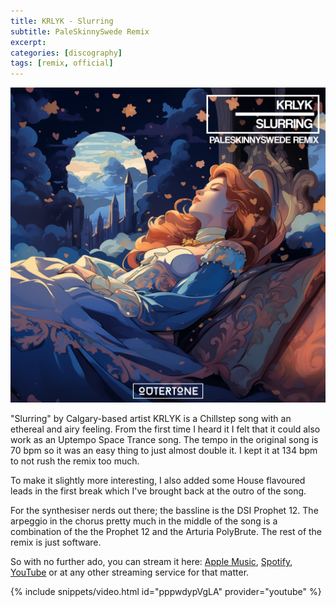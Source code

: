 ```yaml
---
title: KRLYK - Slurring
subtitle: PaleSkinnySwede Remix
excerpt: 
categories: [discography]
tags: [remix, official]
---
```


![KRLYK - Slurring (PaleSkinnySwede Remix)](/assets/images/discography/2024-02-10-KRLYK-Slurring_PaleSkinnySwede_Remix/KRLYK_-_Slurring_PaleSkinnySwede_Remix.jpg)

"Slurring" by Calgary-based artist KRLYK is a Chillstep song with an ethereal and airy feeling. From the first time I heard it I felt that it could also work as an Uptempo Space Trance song. The tempo in the original song is 70 bpm so it was an easy thing to just almost double it. I kept it at 134 bpm to not rush the remix too much.

To make it slightly more interesting, I also added some House flavoured leads in the first break which I've brought back at the outro of the song.

For the synthesiser nerds out there; the bassline is the DSI Prophet 12. The arpeggio in the chorus pretty much in the middle of the song is a combination of the the Prophet 12 and the Arturia PolyBrute. The rest of the remix is just software.

So with no further ado, you can stream it here: [Apple Music](music.apple.com/se/album/slurring-paleskinnyswede-remix/1727464638?i=1727464639&l=en-GB), [Spotify](open.spotify.com/track/5V92sKLpWrrzeGPjw28mBr?si=13f9f48d59d6484e), [YouTube](youtu.be/pppwdypVgLA?si=mmGf3GwRhDuM1O_u) or at any other streaming service for that matter.

{% include snippets/video.html id="pppwdypVgLA" provider="youtube" %}
